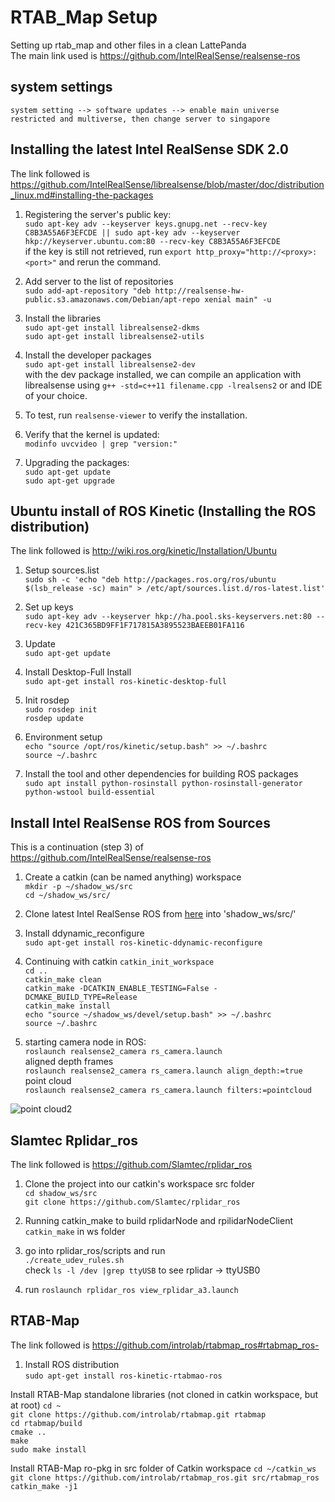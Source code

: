 # RTAB_Map Setup
Setting up rtab_map and other files in a clean LattePanda  
The main link used is https://github.com/IntelRealSense/realsense-ros  

## system settings  
```system setting --> software updates --> enable main universe restricted and multiverse, then change server to singapore```  

## Installing the latest Intel RealSense SDK 2.0  
The link followed is https://github.com/IntelRealSense/librealsense/blob/master/doc/distribution_linux.md#installing-the-packages
  
1) Registering the server's public key:  
```sudo apt-key adv --keyserver keys.gnupg.net --recv-key C8B3A55A6F3EFCDE || sudo apt-key adv --keyserver hkp://keyserver.ubuntu.com:80 --recv-key C8B3A55A6F3EFCDE```  
if the key is still not retrieved, run 
```export http_proxy="http://<proxy>:<port>"```
and rerun the command.

2) Add server to the list of repositories  
```sudo add-apt-repository "deb http://realsense-hw-public.s3.amazonaws.com/Debian/apt-repo xenial main" -u```

3) Install the libraries  
```sudo apt-get install librealsense2-dkms```  
```sudo apt-get install librealsense2-utils```

4) Install the developer packages  
```sudo apt-get install librealsense2-dev```  
with the dev package installed, we can compile an application with librealsense using ```g++ -std=c++11 filename.cpp -lrealsens2``` or and IDE of your choice.

5) To test, run ```realsense-viewer``` to verify the installation.

6) Verify that the kernel is updated:  
```modinfo uvcvideo | grep "version:"```

7) Upgrading the packages:  
```sudo apt-get update```  
```sudo apt-get upgrade```

## Ubuntu install of ROS Kinetic  (Installing the ROS distribution)
The link followed is http://wiki.ros.org/kinetic/Installation/Ubuntu  

1) Setup sources.list  
```sudo sh -c 'echo "deb http://packages.ros.org/ros/ubuntu $(lsb_release -sc) main" > /etc/apt/sources.list.d/ros-latest.list'```

2) Set up keys  
```sudo apt-key adv --keyserver hkp://ha.pool.sks-keyservers.net:80 --recv-key 421C365BD9FF1F717815A3895523BAEEB01FA116```

3) Update  
```sudo apt-get update```

4) Install Desktop-Full Install  
```sudo apt-get install ros-kinetic-desktop-full```  

5) Init rosdep  
```sudo rosdep init```  
```rosdep update```  

6) Environment setup  
```echo "source /opt/ros/kinetic/setup.bash" >> ~/.bashrc```  
```source ~/.bashrc```  

7) Install the tool and other dependencies for building ROS packages  
```sudo apt install python-rosinstall python-rosinstall-generator python-wstool build-essential```  

## Install Intel RealSense ROS from Sources  
This is a continuation (step 3) of https://github.com/IntelRealSense/realsense-ros  

1) Create a catkin (can be named anything) workspace  
```mkdir -p ~/shadow_ws/src```  
```cd ~/shadow_ws/src/```  

2) Clone latest Intel RealSense ROS from [here](https://github.com/IntelRealSense/realsense-ros/releases) into 'shadow_ws/src/'  

3) Install ddynamic_reconfigure  
```sudo apt-get install ros-kinetic-ddynamic-reconfigure```  

4) Continuing with catkin
```catkin_init_workspace```  
```cd ..```  
```catkin_make clean```  
```catkin_make -DCATKIN_ENABLE_TESTING=False -DCMAKE_BUILD_TYPE=Release```  
```catkin_make install```  
```echo "source ~/shadow_ws/devel/setup.bash" >> ~/.bashrc```  
```source ~/.bashrc```  

5) starting camera node in ROS:  
```roslaunch realsense2_camera rs_camera.launch```  
aligned depth frames  
```roslaunch realsense2_camera rs_camera.launch align_depth:=true```  
point cloud  
```roslaunch realsense2_camera rs_camera.launch filters:=pointcloud```  

![point cloud2](https://github.com/frankienaik/rtab_map_setup/blob/master/pointcloud2.png)  
  
  
  

## Slamtec Rplidar_ros  
The link followed is https://github.com/Slamtec/rplidar_ros  

1) Clone the project into our catkin's workspace src folder  
```cd shadow_ws/src```  
```git clone https://github.com/Slamtec/rplidar_ros```  

2) Running catkin_make to build rplidarNode and rpilidarNodeClient 
```catkin_make``` in ws folder  

3) go into rplidar_ros/scripts and run  
```./create_udev_rules.sh```  
check ```ls -l /dev |grep ttyUSB``` to see rplidar -> ttyUSB0  

4) run ```roslaunch rplidar_ros view_rplidar_a3.launch```


## RTAB-Map  
The link followed is https://github.com/introlab/rtabmap_ros#rtabmap_ros-  

1) Install ROS distribution  
```sudo apt-get install ros-kinetic-rtabmao-ros```

Install RTAB-Map standalone libraries (not cloned in catkin workspace, but at root)
```cd ~```  
```git clone https://github.com/introlab/rtabmap.git rtabmap```  
```cd rtabmap/build```  
```cmake ..```  
```make```  
```sudo make install```  

Install RTAB-Map ro-pkg in src folder of Catkin workspace
```cd ~/catkin_ws```  
```git clone https://github.com/introlab/rtabmap_ros.git src/rtabmap_ros```  
```catkin_make -j1```  

